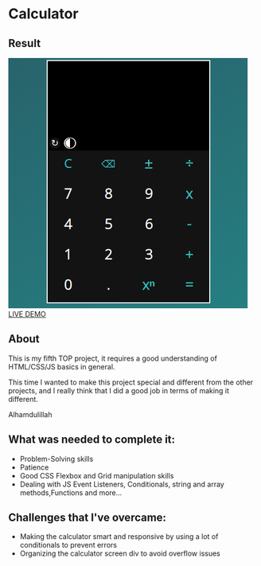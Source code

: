 # Calculator

## Result
![preview page](imgs/preview.png)
[LIVE DEMO](https://silva-mo.github.io/Calculator/)

## About
This is my fifth TOP project, it requires a good understanding of HTML/CSS/JS basics in general.

This time I wanted to make this project special and different from the other projects, and I really think that I did a good job in terms of making it different.

Alhamdulillah

## What was needed to complete it:
- Problem-Solving skills
- Patience 
- Good CSS Flexbox and Grid manipulation skills
- Dealing with JS Event Listeners, Conditionals, string and array methods,Functions and more...

## Challenges that I've overcame: 
- Making the calculator smart and responsive by using a lot of conditionals to prevent errors 
- Organizing the calculator screen div to avoid overflow issues